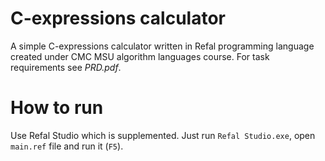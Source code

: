 # C-expressions calculator

A simple C-expressions calculator written in Refal programming language created under CMC MSU algorithm languages course.
For task requirements see *PRD.pdf*.

# How to run

Use Refal Studio which is supplemented. Just run `Refal Studio.exe`, open `main.ref` file and run it (`F5`).
